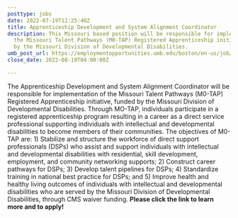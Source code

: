 ```yaml
---
posttype: jobs
date: 2022-07-19T12:25:40Z
title: Apprenticeship Development and System Alignment Coordinator
description: This Missouri based position will be responsible for implementation of
  the Missouri Talent Pathways (M0-TAP) Registered Apprenticeship initiative, funded
  by the Missouri Division of Developmental Disabilities.
umb_post_url: https://employmentopportunities.umb.edu/boston/en-us/job/515021/apprenticeship-development-and-system-alignment-coordinator
close_date: 2022-08-19T04:00:00Z

---
```

The Apprenticeship Development and System Alignment Coordinator will be responsible for implementation of the Missouri Talent Pathways (M0-TAP) Registered Apprenticeship initiative, funded by the Missouri Division of Developmental Disabilities. Through MO-TAP, individuals participate in a registered apprenticeship program resulting in a career as a direct service professional supporting individuals with intellectual and developmental disabilities to become members of their communities. The objectives of M0-TAP are: 1) Stabilize and structure the workforce of direct support professionals (DSPs) who assist and support individuals with intellectual and developmental disabilities with residential, skill development, employment, and community networking supports; 2) Construct career pathways for DSPs; 3) Develop talent pipelines for DSPs; 4) Standardize training in national best practice for DSPs; and 5) Improve health and healthy living outcomes of individuals with intellectual and developmental disabilities who are served by the Missouri Division of Developmental Disabilities, through CMS waiver funding.  **Please click the link to learn more and to apply!**